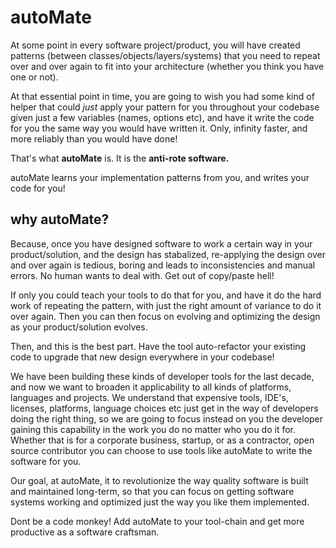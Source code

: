 # autoMate

At some point in every software project/product, you will have created patterns (between classes/objects/layers/systems) that you need to repeat over and over again to fit into your architecture (whether you think you have one or not).

At that essential point in time, you are going to wish you had some kind of helper that could _just_ apply your pattern for you 
throughout your codebase given just a few variables (names, options etc), 
and have it write the code for you the same way you would have written it. 
Only, infinity faster, and more reliably than you would have done!

That's what **autoMate** is. It is the **anti-rote software.**

autoMate learns your implementation patterns from you, and writes your code for you! 

## why autoMate?

Because, once you have designed software to work a certain way in your product/solution, and the design has stabalized, re-applying the design over and over again is tedious, boring and leads to inconsistencies and manual errors. No human wants to deal with.
Get out of copy/paste hell!

If only you could teach your tools to do that for you, and have it do the hard work of repeating the pattern, 
with just the right amount of variance to do it over again. 
Then you can then focus on evolving and optimizing the design as your product/solution evolves. 

Then, and this is the best part. Have the tool auto-refactor your existing code to upgrade that new design everywhere in your codebase!

We have been building these kinds of developer tools for the last decade, 
and now we want to broaden it applicability to all kinds of platforms, languages and projects.
We understand that expensive tools, IDE's, licenses, platforms, 
language choices etc just get in the way of developers doing the right thing, 
so we are going to focus instead on you the developer gaining this capability in the work you do no matter who you do it for. 
Whether that is for a corporate business, startup, or as a contractor, open source contributor 
you can choose to use tools like autoMate to write the software for you.

Our goal, at autoMate, it to revolutionize the way quality software is built and maintained long-term, 
so that you can focus on getting software systems working and optimized just the way you like them implemented.

Dont be a code monkey! Add autoMate to your tool-chain and get more productive as a software craftsman.
